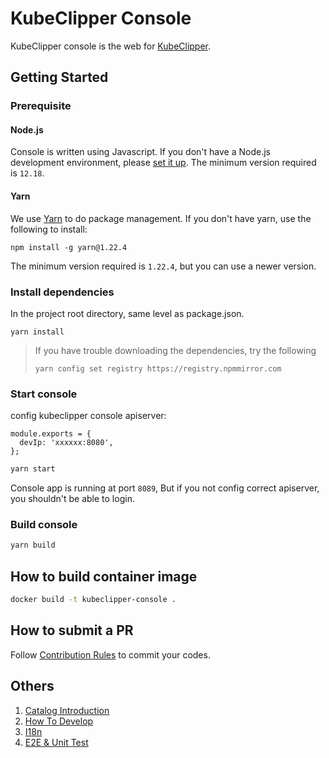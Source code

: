 # KubeClipper Console

KubeClipper console is the web for [KubeClipper](https://github.com/kubeclipper/kubeclipper).

## Getting Started

### Prerequisite

#### Node.js

Console is written using Javascript. If you don't have a Node.js development environment, please [set it up](https://nodejs.org/en/download/). The minimum version required is `12.18`.

#### Yarn

We use [Yarn](https://yarnpkg.com/) to do package management. If you don't have yarn, use the following to install:

```
npm install -g yarn@1.22.4
```

The minimum version required is `1.22.4`, but you can use a newer version.

### Install dependencies

In the project root directory, same level as package.json.

```shell
yarn install
```

> If you have trouble downloading the dependencies, try the following
>
> `yarn config set registry https://registry.npmmirror.com`

### Start console

config kubeclipper console apiserver:

```shell
module.exports = {
  devIp: 'xxxxxx:8080',
};
```

```bash
yarn start
```

Console app is running at port `8089`, But if you not config correct apiserver, you shouldn't be able to login.

### Build console

```bash
yarn build
```

## How to build container image

```sh
docker build -t kubeclipper-console .
```

## How to submit a PR

Follow [Contribution Rules](https://github.com/kubeclipper/community) to commit your codes.

## Others

1. [Catalog Introduction](./docs/2-catalog-introduction.md)
2. [How To Develop](./docs/1-ready-to-work.md)
3. [I18n](./docs/3-I18n-introduction.md)
4. [E2E & Unit Test](./docs/4-test.md)
